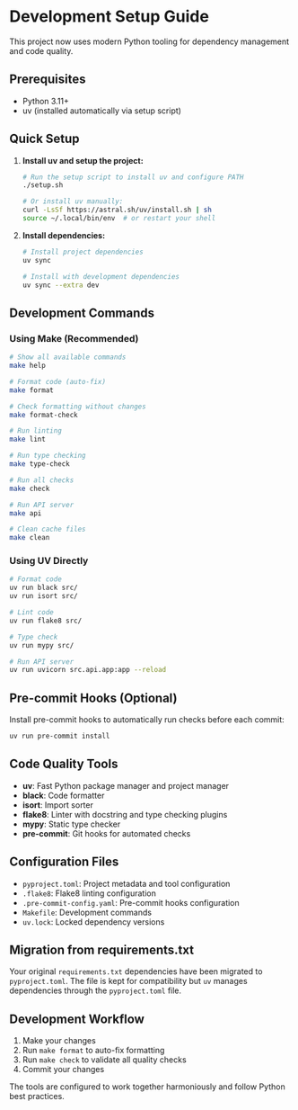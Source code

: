 # Development Setup Guide

This project now uses modern Python tooling for dependency management and code quality.

## Prerequisites

- Python 3.11+
- uv (installed automatically via setup script)

## Quick Setup

1. **Install uv and setup the project:**

   ```bash
   # Run the setup script to install uv and configure PATH
   ./setup.sh

   # Or install uv manually:
   curl -LsSf https://astral.sh/uv/install.sh | sh
   source ~/.local/bin/env  # or restart your shell
   ```

2. **Install dependencies:**

   ```bash
   # Install project dependencies
   uv sync

   # Install with development dependencies
   uv sync --extra dev
   ```

## Development Commands

### Using Make (Recommended)

```bash
# Show all available commands
make help

# Format code (auto-fix)
make format

# Check formatting without changes
make format-check

# Run linting
make lint

# Run type checking
make type-check

# Run all checks
make check

# Run API server
make api

# Clean cache files
make clean
```

### Using UV Directly

```bash
# Format code
uv run black src/
uv run isort src/

# Lint code
uv run flake8 src/

# Type check
uv run mypy src/

# Run API server
uv run uvicorn src.api.app:app --reload
```

## Pre-commit Hooks (Optional)

Install pre-commit hooks to automatically run checks before each commit:

```bash
uv run pre-commit install
```

## Code Quality Tools

- **uv**: Fast Python package manager and project manager
- **black**: Code formatter
- **isort**: Import sorter
- **flake8**: Linter with docstring and type checking plugins
- **mypy**: Static type checker
- **pre-commit**: Git hooks for automated checks

## Configuration Files

- `pyproject.toml`: Project metadata and tool configuration
- `.flake8`: Flake8 linting configuration
- `.pre-commit-config.yaml`: Pre-commit hooks configuration
- `Makefile`: Development commands
- `uv.lock`: Locked dependency versions

## Migration from requirements.txt

Your original `requirements.txt` dependencies have been migrated to `pyproject.toml`. The file is kept for compatibility but `uv` manages dependencies through the `pyproject.toml` file.

## Development Workflow

1. Make your changes
2. Run `make format` to auto-fix formatting
3. Run `make check` to validate all quality checks
4. Commit your changes

The tools are configured to work together harmoniously and follow Python best practices.
